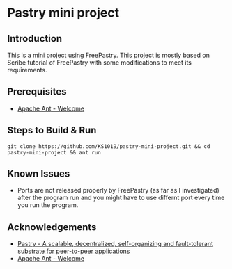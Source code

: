 # Pastry mini project

## Introduction
This is a mini project using FreePastry. This project is mostly based on Scribe tutorial of FreePastry with some modifications to meet its requirements.

## Prerequisites
- [Apache Ant - Welcome](https://ant.apache.org/)

## Steps to Build & Run

```shell
git clone https://github.com/KS1019/pastry-mini-project.git && cd pastry-mini-project && ant run
```

## Known Issues
- Ports are not released properly by FreePastry (as far as I investigated) after the program run and you might have to use differnt port every time you run the program.

## Acknowledgements
- [Pastry - A scalable, decentralized, self-organizing and fault-tolerant substrate for peer-to-peer applications](https://www.freepastry.org/)
- [Apache Ant - Welcome](https://ant.apache.org/)
